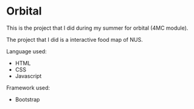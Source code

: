 # Orbital
 This is the project that I did during my summer for orbital (4MC module).
 

 The project that I did is a interactive food map of NUS.


 Language used:
 * HTML
 * CSS
 * Javascript


 Framework used:
 * Bootstrap